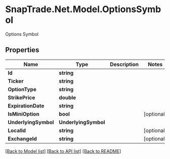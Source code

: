 # SnapTrade.Net.Model.OptionsSymbol
Options Symbol

## Properties

Name | Type | Description | Notes
------------ | ------------- | ------------- | -------------
**Id** | **string** |  | 
**Ticker** | **string** |  | 
**OptionType** | **string** |  | 
**StrikePrice** | **double** |  | 
**ExpirationDate** | **string** |  | 
**IsMiniOption** | **bool** |  | [optional] 
**UnderlyingSymbol** | **UnderlyingSymbol** |  | 
**LocalId** | **string** |  | [optional] 
**ExchangeId** | **string** |  | [optional] 

[[Back to Model list]](../README.md#documentation-for-models) [[Back to API list]](../README.md#documentation-for-api-endpoints) [[Back to README]](../README.md)

